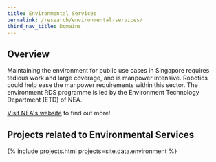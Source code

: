```yaml
---
title: Environmental Services
permalink: /research/environmental-services/
third_nav_title: Domains
---
```

## Overview  
Maintaining the environment for public use cases in Singapore requires tedious work and large coverage, and is manpower intensive. Robotics could help ease the manpower requirements within this sector. The environment RDS programme is led by the Environment Technology Department (ETD) of NEA.

[Visit NEA's website](https://www.nea.gov.sg/programmes-grants/grants-and-awards/environmental-robotics-programme) to find out more!

## Projects related to Environmental Services

{% include projects.html projects=site.data.environment %}